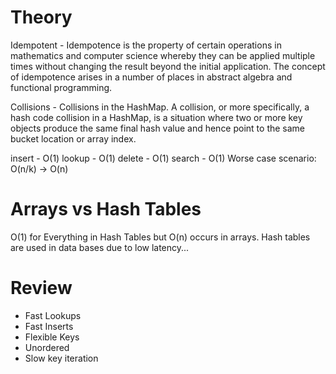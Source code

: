# Theory

Idempotent - Idempotence is the property of certain operations in mathematics and computer science whereby they can be applied multiple times without changing the result beyond the initial application. The concept of idempotence arises in a number of places in abstract algebra and functional programming.

Collisions - Collisions in the HashMap. A collision, or more specifically, a hash code collision in a HashMap, is a situation where two or more key objects produce the same final hash value and hence point to the same bucket location or array index.

insert - O(1)
lookup - O(1)
delete - O(1)
search - O(1)
Worse case scenario: O(n/k) -> O(n)

# Arrays vs Hash Tables

O(1) for Everything in Hash Tables but O(n) occurs in arrays.
Hash tables are used in data bases due to low latency...

# Review

- Fast Lookups
- Fast Inserts
- Flexible Keys
- Unordered
- Slow key iteration
